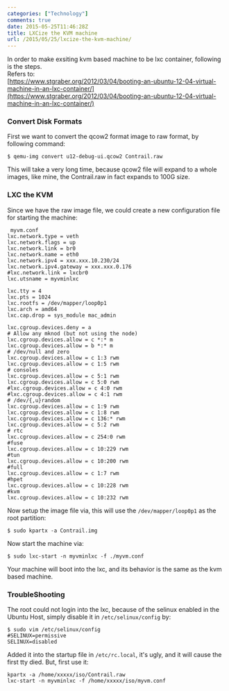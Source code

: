 ```yaml
---
categories: ["Technology"]
comments: true
date: 2015-05-25T11:46:28Z
title: LXCize the KVM machine
url: /2015/05/25/lxcize-the-kvm-machine/
---
```


In order to make exsiting kvm based machine to be lxc container, following is the steps.      
Refers to:    
[https://www.stgraber.org/2012/03/04/booting-an-ubuntu-12-04-virtual-machine-in-an-lxc-container/](https://www.stgraber.org/2012/03/04/booting-an-ubuntu-12-04-virtual-machine-in-an-lxc-container/)     

### Convert Disk Formats
First we want to convert the qcow2 format image to raw format, by following command:     

```
$ qemu-img convert u12-debug-ui.qcow2 Contrail.raw
```
This will take a very long time, because qcow2 file will expand to a whole images, like mine, the Contrail.raw in fact expands to 100G size.   


### LXC the KVM 
Since we have the raw image file, we could create a new configuration file for starting the machine:     


```
 myvm.conf
lxc.network.type = veth
lxc.network.flags = up
lxc.network.link = br0
lxc.network.name = eth0
lxc.network.ipv4 = xxx.xxx.10.230/24
lxc.network.ipv4.gateway = xxx.xxx.0.176
#lxc.network.link = lxcbr0
lxc.utsname = myvminlxc

lxc.tty = 4
lxc.pts = 1024
lxc.rootfs = /dev/mapper/loop0p1
lxc.arch = amd64
lxc.cap.drop = sys_module mac_admin

lxc.cgroup.devices.deny = a
# Allow any mknod (but not using the node)
lxc.cgroup.devices.allow = c *:* m
lxc.cgroup.devices.allow = b *:* m
# /dev/null and zero
lxc.cgroup.devices.allow = c 1:3 rwm
lxc.cgroup.devices.allow = c 1:5 rwm
# consoles
lxc.cgroup.devices.allow = c 5:1 rwm
lxc.cgroup.devices.allow = c 5:0 rwm
#lxc.cgroup.devices.allow = c 4:0 rwm
#lxc.cgroup.devices.allow = c 4:1 rwm
# /dev/{,u}random
lxc.cgroup.devices.allow = c 1:9 rwm
lxc.cgroup.devices.allow = c 1:8 rwm
lxc.cgroup.devices.allow = c 136:* rwm
lxc.cgroup.devices.allow = c 5:2 rwm
# rtc
lxc.cgroup.devices.allow = c 254:0 rwm
#fuse
lxc.cgroup.devices.allow = c 10:229 rwm
#tun
lxc.cgroup.devices.allow = c 10:200 rwm
#full
lxc.cgroup.devices.allow = c 1:7 rwm
#hpet
lxc.cgroup.devices.allow = c 10:228 rwm
#kvm
lxc.cgroup.devices.allow = c 10:232 rwm
```

Now setup the image file via, this will use the `/dev/mapper/loop0p1` as the root partition:      

```
$ sudo kpartx -a Contrail.img
```

Now start the machine via:    
```
$ sudo lxc-start -n myvminlxc -f ./myvm.conf
```

Your machine will boot into the lxc, and its behavior is the same as the kvm based machine. 


### TroubleShooting
The root could not login into the lxc, because of the selinux enabled in the Ubuntu Host, simply disable it in `/etc/selinux/config` by:    

```
$ sudo vim /etc/selinux/config
#SELINUX=permissive
SELINUX=disabled

```


Added it into the startup file in `/etc/rc.local`, it's ugly, and it will cause  the first tty died. But, first use it:    

```
kpartx -a /home/xxxxx/iso/Contrail.raw
lxc-start -n myvminlxc -f /home/xxxxx/iso/myvm.conf

```
